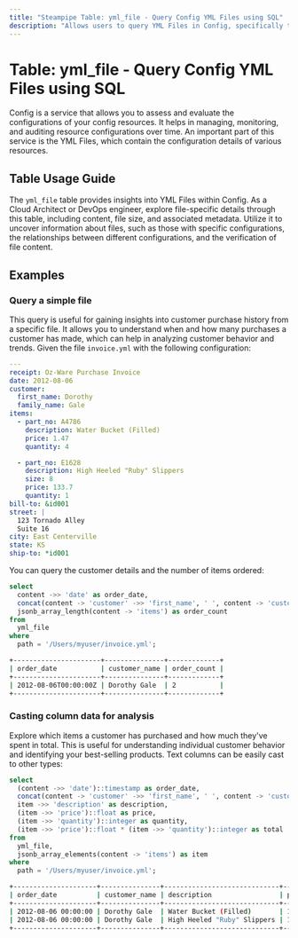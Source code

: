 ```yaml
---
title: "Steampipe Table: yml_file - Query Config YML Files using SQL"
description: "Allows users to query YML Files in Config, specifically the details of each YML file, providing insights into file content and potential anomalies."
---
```


# Table: yml_file - Query Config YML Files using SQL

Config is a service that allows you to assess and evaluate the configurations of your config resources. It helps in managing, monitoring, and auditing resource configurations over time. An important part of this service is the YML Files, which contain the configuration details of various resources.

## Table Usage Guide

The `yml_file` table provides insights into YML Files within Config. As a Cloud Architect or DevOps engineer, explore file-specific details through this table, including content, file size, and associated metadata. Utilize it to uncover information about files, such as those with specific configurations, the relationships between different configurations, and the verification of file content.

## Examples

### Query a simple file
This query is useful for gaining insights into customer purchase history from a specific file. It allows you to understand when and how many purchases a customer has made, which can help in analyzing customer behavior and trends.
Given the file `invoice.yml` with the following configuration:

```yaml
---
receipt: Oz-Ware Purchase Invoice
date: 2012-08-06
customer:
  first_name: Dorothy
  family_name: Gale
items:
  - part_no: A4786
    description: Water Bucket (Filled)
    price: 1.47
    quantity: 4

  - part_no: E1628
    description: High Heeled "Ruby" Slippers
    size: 8
    price: 133.7
    quantity: 1
bill-to: &id001
street: |
  123 Tornado Alley
  Suite 16
city: East Centerville
state: KS
ship-to: *id001
```

You can query the customer details and the number of items ordered:


```sql
select
  content ->> 'date' as order_date,
  concat(content -> 'customer' ->> 'first_name', ' ', content -> 'customer' ->> 'family_name') as customer_name,
  jsonb_array_length(content -> 'items') as order_count
from
  yml_file
where
  path = '/Users/myuser/invoice.yml';
```

```sh
+----------------------+---------------+-------------+
| order_date           | customer_name | order_count |
+----------------------+---------------+-------------+
| 2012-08-06T00:00:00Z | Dorothy Gale  | 2           |
+----------------------+---------------+-------------+
```

### Casting column data for analysis
Explore which items a customer has purchased and how much they've spent in total. This is useful for understanding individual customer behavior and identifying your best-selling products.
Text columns can be easily cast to other types:


```sql
select
  (content ->> 'date')::timestamp as order_date,
  concat(content -> 'customer' ->> 'first_name', ' ', content -> 'customer' ->> 'family_name') as customer_name,
  item ->> 'description' as description,
  (item ->> 'price')::float as price,
  (item ->> 'quantity')::integer as quantity,
  (item ->> 'price')::float * (item ->> 'quantity')::integer as total
from
  yml_file,
  jsonb_array_elements(content -> 'items') as item
where
  path = '/Users/myuser/invoice.yml';
```

```sh
+---------------------+---------------+-----------------------------+-------+----------+-------+
| order_date          | customer_name | description                 | price | quantity | total |
+---------------------+---------------+-----------------------------+-------+----------+-------+
| 2012-08-06 00:00:00 | Dorothy Gale  | Water Bucket (Filled)       | 1.47  | 4        | 5.88  |
| 2012-08-06 00:00:00 | Dorothy Gale  | High Heeled "Ruby" Slippers | 133.7 | 1        | 133.7 |
+---------------------+---------------+-----------------------------+-------+----------+-------+
```